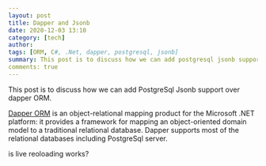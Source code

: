```yaml
---
layout: post
title: Dapper and Jsonb
date: 2020-12-03 13:10
category: [tech]
author: 
tags: [ORM, C#, .Net, dapper, postgresql, jsonb]
summary: This post is to discuss how we can add postgresql jsonb support over dapper ORM 
comments: true
---
```


This post is to discuss how we can add PostgreSql Jsonb support over dapper ORM.

[Dapper ORM](https://dapper-tutorial.net/dapper) is an object-relational mapping product for the Microsoft .NET platform: it provides a framework for mapping an object-oriented domain model to a traditional relational database. Dapper supports most of the relational databases including PostgreSql server.

is live reoloading works?
